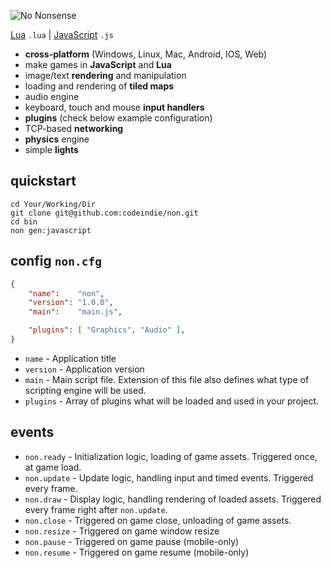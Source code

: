 ![No Nonsense](https://raw.githubusercontent.com/codeindie/non/master/src/non/gen/res/loading.png)

[Lua](http://lua.org/) `.lua` | [JavaScript](http://www.ecmascript.org/) `.js`

* **cross-platform** (Windows, Linux, Mac, Android, IOS, Web)
* make games in **JavaScript** and **Lua**
* image/text **rendering** and manipulation
* loading and rendering of **tiled maps**
* audio engine
* keyboard, touch and mouse **input handlers**
* **plugins** (check below example configuration)
* TCP-based **networking**
* **physics** engine
* simple **lights**

## quickstart

```batch
cd Your/Working/Dir
git clone git@github.com:codeindie/non.git
cd bin
non gen:javascript
```

## config `non.cfg`

```json
{
    "name":    "non",
    "version": "1.0.0",
    "main":    "main.js",

    "plugins": [ "Graphics", "Audio" ],
}
```

* `name` - Application title
* `version` - Application version
* `main` - Main script file. Extension of this file also defines what type of scripting engine will be used.
* `plugins` - Array of plugins what will be loaded and used in your project.

## events

* `non.ready` - Initialization logic, loading of game assets. Triggered once, at game load.
* `non.update` - Update logic, handling input and timed events. Triggered every frame.
* `non.draw` - Display logic, handling rendering of loaded assets. Triggered every frame right after `non.update`.
* `non.close` - Triggered on game close, unloading of game assets.
* `non.resize` - Triggered on game window resize
* `non.pause` - Triggered on game pause (mobile-only)
* `non.resume` - Triggered on game resume (mobile-only)